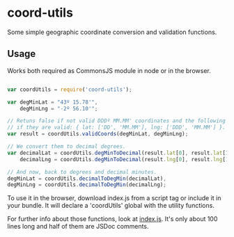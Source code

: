 coord-utils
===========

Some simple geographic coordinate conversion and validation functions.

Usage
-----

Works both required as CommonsJS module in node or in the browser.


```javascript

var coordUtils = require('coord-utils');

var degMinLat = "43º 15.78'",
    degMinLng = "-2º 56.10'";

// Retuns false if not valid DDDº MM.MM' coordinates and the following object
// if they are valid: { lat: ['DD', 'MM.MM'], lng: ['DDD', 'MM.MM'] }.
var result = coordUtils.validCoords(degMinLat, degMinLng);

// We convert them to decimal degrees.
var decimalLat = coordUtils.degMinToDecimal(result.lat[0], result.lat[1]),
    decimalLng = coordUtils.degMinToDecimal(result.lng[0], result.lng[1]);

// And now, back to degrees and decimal minutes.
degMinLat = coordUtils.decimalToDegMin(decimalLat),
degMinLng = coordUtils.decimalToDegMin(decimalLng);

```

To use it in the browser, download index.js from a script tag or include it in
your bundle. It will declare a 'coordUtils' global with the utility functions.

For further info about those functions, look at [index.js](index.js). It's only
about 100 lines long and half of them are JSDoc comments.
